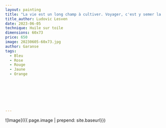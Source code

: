 ```yaml
---
layout: painting
title: "La vie est un long champ à cultiver. Voyager, c'est y semer la diversité de la Terre. Voyager, c'est l'embellir des couleurs du monde."    
title_author: Ludovic Lesven   
date: 2023-06-05
technique: Huile sur toile
dimensions: 60x73
price: 650
image: 20230605-60x73.jpg
author: Garanse
tags:
  - Bleu
  - Rose
  - Rouge
  - Jaune
  - Orange
  
  
  
 
  
  
  
---
```

![Image]({{ page.image | prepend: site.baseurl}})

